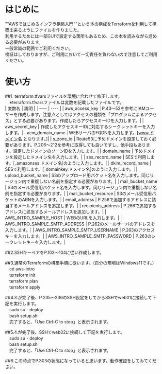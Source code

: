 # はじめに 
""AWSではじめるインフラ構築入門""という本の構成をTerraformを利用して構築出来るようにファイルを作りました。  
利用するためには一部GUIで設定する箇所もあるため、この本を読みながら進める必要があります。  
一般常識の範囲でご利用ください。  
検証はしておりますが、ご利用において一切責任を負わないので注意してご利用ください。  


# 使い方 
##1. terraform.tfvarsファイルを環境に合わせて修正します。  
　※terraform.tfvarsファイルは変数を記載したファイルです。  
| 変数名                         | 説明 |
| ----                           | ---- |
| aws_access_key                 | P.43～52を参考にIAMユーザーを作成します。注意点としてはアクセスの種類を「プログラムによるアクセス」とする必要があります。作成したらアクセスキーIDを入力します。|
| aws_secret_key                 | 作成したアクセスキーIDに対応するシークレットキーを入力します。|
| acm_domain_name                | WEBサーバのFQDNを入力します。[www.ドメイン名 となります。]|
| s_zone_id                      | Route53に予めドメインを設定しておく必要があります。P.206～212を参考に取得しても良いですし、他手段もあります。設定したドメインのゾーンIDを入力します。|
| domain_name                    | 予めドメインを設定したドメイン名を入力します。|
| ses_record_name                | SESで利用します。[_amazonses.ドメイン名]のように入力します。|
| dkim_record_name               | SESで利用します。[_domainkey.ドメイン名]のように入力します。|
| upload_bucket_name             | S3のアップロード用バケット名を入力します。同じリージョン内で重複しない名前を指定する必要があります。|
| mail_bucket_name               | S3のメール受信用バケット名を入力します。同じリージョン内で重複しない名前を指定する必要があります。|
| mail_bucket_resource           | S3のメール受信用バケットのARNを入力します。|
| email_address                  | P.258で追加するアドレスに該当するメールアドレスを追加します。|
| recipients_address             | P.266で追加するアドレスに該当するメールアドレスを追加します。|
| AWS_INTRO_SAMPLE_HOST          | WEBのURLを入力します。|
| AWS_INTRO_SAMPLE_SMTP_ADDRESS  | P.262のメールサーバのアドレスを入力します。|
| AWS_INTRO_SAMPLE_SMTP_USERNAME | P.263のアクセスキーを入力します。|
| AWS_INTRO_SAMPLE_SMTP_PASSWORD | P.263のシークレットキーを入力します。|
  
##2.SSHキーペアをP.102～104に従い作成します。
  
##3.通常のTerraformの構築手順に従います。(自分の環境はWindows11です。)  
　cd aws-intro  
　terraform init  
　terraform plan  
　terraform apply  
  
##4.3.が完了後、P.235～236のSSH設定をしてからSSHでweb01に接続して下記を実行します。  
　sudo su - deploy  
　bash setup.sh  
　完了すると、「Use Ctrl-C to stop」と表示されます。  
  
##5.4.が完了後、SSHでweb02に接続して下記を実行します。  
　sudo su - deploy  
　bash setup.sh  
　完了すると、「Use Ctrl-C to stop」と表示されます。  
  
##6.この時点でP.303の状態になっていると思います。動作確認をしてみてください。  

